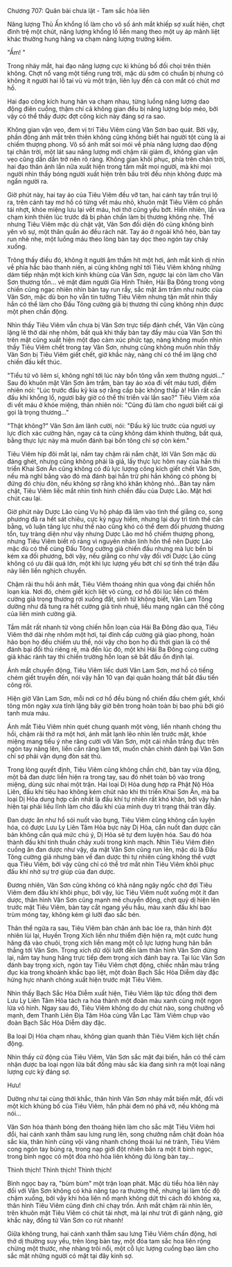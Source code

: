 




Chương 707: Quân bài chưa lật - Tam sắc hỏa liên


Năng lượng Thủ Ấn khổng lồ làm cho vô số ánh mắt khiếp sợ xuất hiện, chợt đình trệ một chút, năng lượng khổng lồ liền mang theo một uy áp mãnh liệt khác thường hung hăng va chạm năng lượng trường kiếm.

"Ầm! "

Trong nháy mắt, hai đạo năng lượng cực kì khủng bố đối chọi trên thiên không. Chợt nổ vang một tiếng rung trời, mặc dù sớm có chuẩn bị nhưng có không ít người hai lỗ tai vù vù một trận, liên lụy đến cả con mắt có chút mơ hồ.

Hai đạo công kích hung hãn va chạm nhau, từng luồng năng lượng dao động điên cuồng, thậm chí cả không gian đều bị năng lượng bóp méo, bởi vậy có thể thấy được đợt công kích này đáng sợ ra sao.

Không gian vặn vẹo, đem vị trí Tiêu Viêm cùng Vân Sơn bao quát. Bởi vậy, phần đông ánh mắt trên thiên không cũng không biết hai người tột cùng là ai chiếm thượng phong. Vô số ánh mắt soi mói về phía năng lượng dao động tại chân trời, một lát sau năng lượng mới chậm rãi giảm đi, không gian vặn vẹo cũng dần dần trở nên rõ ràng. Không gian khôi phục, phía trên chân trời, hai đạo thân ảnh lần nữa xuất hiện trong tầm mắt mọi người, mà khi mọi người nhìn thấy bóng người xuất hiện trên bầu trời đều nhịn không được mà ngẩn người ra.

Giờ phút này, hai tay áo của Tiêu Viêm đều vỡ tan, hai cánh tay trần trụi lộ ra, trên cánh tay mơ hồ có từng vết máu nhỏ, khuôn mặt Tiêu Viêm có phần tái nhợt, khóe miệng lưu lại vết máu, hơi thở cũng yếu bớt. Hiển nhiên, lần va chạm kinh thiên lúc trước đã bị phản chấn làm bị thương không nhẹ. Thế nhưng Tiêu Viêm mặc dù chật vật, Vân Sơn đối diện đó cũng không bình yên vô sự, một thân quần áo đều rách nát. Tay áo ở ngoài khô héo, bàn tay run nhè nhẹ, một luồng máu theo lòng bàn tay dọc theo ngón tay chảy xuống.

Trông thấy điều đó, không ít người âm thầm hít một hơi, ánh mắt kinh dị nhìn về phía hắc bào thanh niên, ai cũng không nghĩ tới Tiêu Viêm không những dám tiếp nhận một kích kinh khủng của Vân Sơn, ngược lại còn làm cho Vân Sơn thương tổn… vẻ mặt đám người Gia Hình Thiên, Hải Ba Đông trong vòng chiến cũng ngạc nhiên nhìn bàn tay run rẩy, sắc mặt âm trầm như nước của Vân Sơn, mặc dù bọn họ vẫn tin tưởng Tiêu Viêm nhưng tận mắt nhìn thấy hắn có thể làm cho Đấu Tông cường giả bị thương thì cũng không nhịn được một phen chấn động.

Nhìn thấy Tiêu Viêm vẫn chưa bị Vân Sơn trực tiếp đánh chết, Vân Vận cũng lặng lẽ thở dài nhẹ nhõm, bất quá khi thấy bàn tay đầy máu của Vân Sơn thì trên mặt cũng xuất hiện một đạo cảm xúc phức tạp, nàng không muốn nhìn thấy Tiêu Viêm chết trong tay Vân Sơn, nhưng cũng không muốn nhìn thấy Vân Sơn bị Tiêu Viêm giết chết, giờ khắc này, nàng chỉ có thể im lặng chờ chiến đấu kết thúc.

"Tiểu tử vô liêm sỉ, không nghĩ tới lúc này bổn tông vẫn xem thường ngươi…" Sau đó khuôn mặt Vân Sơn âm trầm, bàn tay áo xóa đi vết máu tươi, điềm nhiên nói: "Lúc trước đấu kỹ kia sợ rằng cấp bậc không thấp à! Hẳn rất cần đấu khí khổng lồ, ngươi bây giờ có thể thi triển vài lần sao?" Tiêu Viêm xóa đi vết máu ở khóe miệng, thản nhiên nói: "Cũng đủ làm cho ngươi biết cái gì gọi là trọng thương…"

"Thật không?" Vân Sơn âm lãnh cười, nói: "Đấu kỹ lúc trước của ngươi uy lực đích xác cường hãn, ngay cả ta cũng không dám khinh thường, bất quá, bằng thực lực này mà muốn đánh bại bổn tông chỉ sợ còn kém."

Tiêu Viêm híp đôi mắt lại, nắm tay chậm rãi nắm chặt, lời Vân Sơn mặc dù đáng ghét, nhưng cũng không phải là giả, lấy thực lực hôm nay của hắn thi triển Khai Sơn Ấn cũng không có đủ lực lượng công kích giết chết Vân Sơn, nếu mà nghĩ bằng vào đó mà đánh bại hắn trừ phi hắn không có phòng bị đứng đó chịu đòn, nếu không sợ rằng khó khăn không nhỏ…Bàn tay nắm chặt, Tiêu Viêm liếc mắt nhìn tình hình chiến đấu của Dược Lão. Mặt hơi chút cau lại.

Giờ phút này Dược Lão cùng Vụ hộ pháp đã lâm vào tình thế giằng co, song phương đã ra hết sát chiêu, cực kỳ nguy hiểm, nhưng lại duy trì tình thế cân bằng, vô luận tăng lực như thế nào cũng khó có thể đem đối phương thương tổn, tuy tràng diện như vậy nhưng Dược Lão mơ hồ chiếm thượng phong, nhưng Tiêu Viêm biết rõ ràng vì nguyên nhân linh hồn thể nên Dược Lão mặc dù có thể cùng Đấu Tông cường giả chiến đấu nhưng mà lực bền bỉ kém xa đối phương, bởi vậy, nếu giằng co như vậy đối với Dược Lão cũng không có ưu đãi quá lớn, một khi lực lượng yếu bớt chỉ sợ tình thế trận đấu này liền liền nghịch chuyển.

Chậm rãi thu hồi ánh mắt, Tiêu Viêm thoáng nhìn qua vòng đại chiến hỗn loạn kia. Nơi đó, chém giết kịch liệt vô cùng, cơ hồ đôi lúc liền có thêm cường giả trọng thương rơi xuống đất, sinh tử không biết, Vân Lam Tông dường như đã tung ra hết cường giả tinh nhuệ, liều mạng ngăn cản thế công của liên minh cường giả.

Tầm mắt rất nhanh từ vòng chiến hỗn loạn của Hải Ba Đông đảo qua, Tiêu Viêm thở dài nhẹ nhõm một hơi, tại đỉnh cấp cường giả giao phong, hoàn hảo bọn họ đều chiếm ưu thế, nói vậy cho bọn họ đủ thời gian là có thể đánh bại đối thủ riêng rẽ, mà đến lúc đó, một khi Hải Ba Đông cùng cường giả khác rảnh tay thì chiến trường hỗn loạn sẽ bắt đầu ổn định lại.

Ánh mắt chuyển động, Tiêu Viêm liếc dưới Vân Lam Sơn, mơ hồ có tiếng chém giết truyền đến, nói vậy hẳn 10 vạn đại quân hoàng thất bắt đầu tiến công rồi.

Hiện giờ Vân Lam Sơn, mỗi nơi cơ hồ đều bùng nổ chiến đấu chém giết, khối tông môn ngày xưa tĩnh lặng bây giờ bên trong hoàn toàn bị bao phủ bởi gió tanh mưa máu.

Ánh mắt Tiêu Viêm nhìn quét chung quanh một vòng, liền nhanh chóng thu hồi, chậm rãi thở ra một hơi, ánh mắt lạnh lẽo nhìn lên trước mặt, khóe miệng mang tiếu ý nhe răng cười với Vân Sơn, một cái nhẫn trắng đục trên ngón tay nâng lên, liền cắn răng làm tới, muốn chân chính đánh bại Vân Sơn chỉ sợ phải vận dụng đòn sát thủ.

Trong lòng quyết định, Tiêu Viêm cũng không chần chờ, bàn tay vừa động, một bả đan dược liền hiện ra trong tay, sau đó nhét toàn bộ vào trong miệng, dùng sức nhai một trận. Hai loại Dị Hỏa dung hợp ra Phật Nộ Hỏa Liên, đấu khí tiêu hao không kém chút nào khi thi triển Khai Sơn Ấn, mà ba loại Dị Hỏa dung hợp cần nhất là đấu khí tự nhiên rất khó khăn, bởi vậy hắn hiện tại phải liều lĩnh làm cho đấu khí của mình duy trì trạng thái tràn đầy.

Đan dược ăn như hổ sói nuốt vào bụng, Tiêu Viêm cũng không cần luyện hóa, có được Lưu Ly Liên Tâm Hỏa bực này Dị Hỏa, cắn nuốt đan dược căn bản không cần quá mức chú ý, Dị Hỏa sẽ tự đem luyện hóa. Sau đó hóa thành đấu khí tinh thuần chảy xuôi trong kinh mạch. Nhìn Tiêu Viêm điên cuồng ăn đan dược như vậy, da mặt Vân Sơn cũng run lên, mặc dù là Đấu Tông cường giả nhưng bàn về đan dược thì tự nhiên cũng không thể vượt qua Tiêu Viêm, bởi vậy cũng chỉ có thể trơ mắt nhìn Tiêu Viêm khôi phục đấu khí nhờ sự trợ giúp của đan dược.

Đương nhiên, Vân Sơn cũng không có khả năng ngây ngốc chờ đợi Tiêu Viêm đem đấu khí khôi phục, bởi vậy, lúc Tiêu Viêm nuốt xuống một ít đan dược, thân hình Vân Sơn cũng mạnh mẽ chuyển động, chợt quỷ dị hiện lên trước mặt Tiêu Viêm, bàn tay cắt ngang yếu hầu, màu xanh đấu khí bao trùm móng tay, không kém gì lưỡi đao sắc bén.

Thân thể ngửa ra sau, Tiêu Viêm bàn chân ánh bác lóe ra, thân hình đột nhiên lùi lại, Huyền Trọng Xích liền như thiểm điện hiện ra, một cước hung hăng đá vào chuôi, trọng xích liền mang một cỗ lực lượng hung hãn bắn thẳng tới Vân Sơn. Trọng xích dữ dội lướt đến làm thân hình Vân Sơn dừng lại, nắm tay hung hăng trực tiếp đem trọng xích đánh bay ra. Tại lúc Vân Sơn đánh bay trọng xích, ngón tay Tiêu Viêm chợt động, chiếc nhẫn màu trắng đục kia trong khoảnh khắc bạo liệt, một đoàn Bạch Sắc Hỏa Diễm dày đặc hừng hực nhanh chóng xuất hiện trước mặt Tiêu Viêm.

Nhìn thấy Bạch Sắc Hỏa Diễm xuất hiện, Tiêu Viêm lập tức đồng thời đem Lưu Ly Liên Tâm Hỏa tách ra hóa thành một đoàn màu xanh cùng một ngọn lửa vô hình. Ngay sau đó, Tiêu Viêm không do dự chút nào, song chưởng vỗ mạnh, đem Thanh Liên Địa Tâm Hỏa cùng Vẫn Lạc Tâm Viêm chụp vào đoàn Bạch Sắc Hỏa Diễm dày đặc.

Ba loại Dị Hỏa chạm nhau, không gian quanh thân Tiêu Viêm kịch liệt chấn động.

Nhìn thấy cử động của Tiêu Viêm, Vân Sơn sắc mặt đại biến, hắn có thể cảm nhận được ba loại ngọn lửa bất đồng màu sắc kia đang sinh ra một loại năng lượng cực kỳ đáng sợ.

Hưu!

Dường như tại cùng thời khắc, thân hình Vân Sơn nháy mắt biến mắt, đối với một kích khủng bố của Tiêu Viêm, hắn phải đem nó phá vỡ, nếu không mà nói…

Vân Sơn hóa thành bóng đen thoáng hiện làm cho sắc mặt Tiêu Viêm hơi đổi, hai cánh xanh thẵm sau lưng rung lên, song chưởng nắm chặt đoàn hỏa sắc kia, thân hình cũng vội vàng nhanh chóng thoái lui né tránh, Tiêu Viêm cong ngón tay búng ra, trong nạp giới đột nhiên bắn ra một ít bình ngọc, trong bình ngọc có một đóa nhỏ hỏa liên không đủ lòng bàn tay…

Thình thịch! Thình thịch! Thình thịch!

Bình ngọc bay ra, "bùm bùm" một trận loạn phát. Mặc dù tiểu hỏa liên này đối với Vân Sơn không có khả năng tạo ra thương thế, nhưng lại làm tốc độ chậm xuống, bởi vậy khi hỏa liên nổ mạnh không dứt thì cách đó không xa, thân hình Tiêu Viêm cũng đình chỉ chạy trốn. Ánh mắt chậm rãi nhìn lên, trên khuôn mặt Tiêu Viêm có chút tái nhợt, mà lại như trút đi gánh nặng, giờ khắc này, đồng tử Vân Sơn co rút nhanh!

Giữa không trung, hai cánh xanh thẫm sau lưng Tiêu Viêm chấn động, hơi thở dị thường suy yếu, trên lòng bàn tay, một đóa tam sắc hoa liên rộng chừng một thước, nhẹ nhàng trôi nổi, một cỗ lực lượng cuồng bạo làm cho sắc mặt những người có mặt tại đây kinh sợ.




